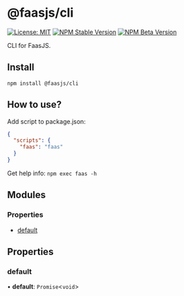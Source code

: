 # @faasjs/cli

[![License: MIT](https://img.shields.io/npm/l/@faasjs/cli.svg)](https://github.com/faasjs/faasjs/blob/main/packages/faasjs/cli/LICENSE)
[![NPM Stable Version](https://img.shields.io/npm/v/@faasjs/cli/stable.svg)](https://www.npmjs.com/package/@faasjs/cli)
[![NPM Beta Version](https://img.shields.io/npm/v/@faasjs/cli/beta.svg)](https://www.npmjs.com/package/@faasjs/cli)

CLI for FaasJS.

## Install

    npm install @faasjs/cli

## How to use?

Add script to package.json:

```json
{
  "scripts": {
    "faas": "faas"
  }
}
```

Get help info: `npm exec faas -h`

## Modules

### Properties

- [default](#default)

## Properties

### default

• **default**: `Promise`<`void`\>
